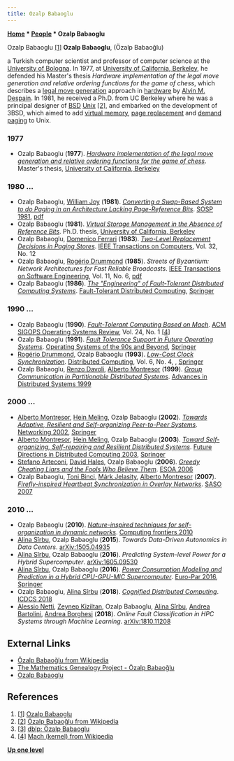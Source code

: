 ```yaml
---
title: Ozalp Babaoglu
---
```

**[Home](Home "Home") \* [People](People "People") \* Ozalp Babaoglu**



 [](http://ozalp.babaoglu.eu/index.html) Ozalp Babaoglu <a id="cite-note-1" href="#cite-ref-1">[1]</a> 
**Ozalp Babaoglu**, (Özalp Babaoğlu)  

a Turkish computer scientist and professor of computer science at the [University of Bologna](https://en.wikipedia.org/wiki/University_of_Bologna). 
In 1977, at [University of California, Berkeley](University_of_California,_Berkeley "University of California, Berkeley"), he defended his Master's thesis *Hardware implementation of the legal move generation and relative ordering functions for the game of chess*, which describes a [legal move generation](Move_Generation#Legal "Move Generation") approach in [hardware](Hardware "Hardware") by [Alvin M. Despain](Alvin_M._Despain "Alvin M. Despain"). 
In 1981, he received a Ph.D. from UC Berkeley where he was a principal designer of [BSD](https://en.wikipedia.org/wiki/Berkeley_Software_Distribution) [Unix](Unix "Unix") <a id="cite-note-2" href="#cite-ref-2">[2]</a>, and embarked on the development of 3BSD, which aimed to add [virtual memory](Memory#Virtual "Memory"), [page replacement](Memory#Page "Memory") and [demand paging](Memory#Paging "Memory") to Unix. 



### 1977


* Ozalp Babaoglu (**1977**). *[Hardware implementation of the legal move generation and relative ordering functions for the game of chess](https://www.researchgate.net/publication/36299769_Hardware_implementation_of_the_legal_move_generation_and_relative_ordering_functions_for_the_game_of_chess)*. Master's thesis, [University of California, Berkeley](University_of_California,_Berkeley "University of California, Berkeley")


### 1980 ...


* Ozalp Babaoglu, [William Joy](https://en.wikipedia.org/wiki/Bill_Joy) (**1981**). *[Converting a Swap-Based System to do Paging in an Architecture Lacking Page-Reference Bits](http://pages.cs.wisc.edu/~swift/classes/cs736-fa12/blog/2012/09/converting_a_swapbased_system.html)*. [SOSP 1981](https://dblp.uni-trier.de/db/conf/sosp/sosp81.html), [pdf](http://www.cs.unibo.it/babaoglu/papers/pdf/sosp81.pdf)
* Ozalp Babaoglu (**1981**). *[Virtual Storage Management in the Absence of Reference Bits](http://xtf.lib.berkeley.edu/reports/TRWebData/accessPages/ERL-m-81-92.html)*. Ph.D. thesis, [University of California, Berkeley](University_of_California,_Berkeley "University of California, Berkeley")
* Ozalp Babaoglu, [Domenico Ferrari](Mathematician#DFerrari "Mathematician") (**1983**). *[Two-Level Replacement Decisions in Paging Stores](https://ieeexplore.ieee.org/document/1676176)*. [IEEE Transactions on Computers](IEEE#TOC "IEEE"), Vol. 32, No. 12
* Ozalp Babaoglu, [Rogério Drummond](https://dblp.uni-trier.de/pers/hd/d/Drummond:Rog=eacute=rio) (**1985**). *Streets of Byzantium: Network Architectures for Fast Reliable Broadcasts*. [IEEE Transactions on Software Engineering](IEEE#SE "IEEE"), Vol. 11, No. 6, [pdf](http://www.cs.unibo.it/babaoglu/papers/pdf/ieee-tse-1985.pdf)
* Ozalp Babaoglu (**1986**). *[The "Engineering" of Fault-Tolerant Distributed Computing Systems](https://link.springer.com/chapter/10.1007/BFb0042341)*. [Fault-Tolerant Distributed Computing](https://dblp.uni-trier.de/db/conf/ftdc/ftdc1986.html), [Springer](https://en.wikipedia.org/wiki/Springer_Science%2BBusiness_Media)


### 1990 ...


* Ozalp Babaoglu (**1990**). *[Fault-Tolerant Computing Based on Mach](https://dl.acm.org/citation.cfm?id=90994.91005)*. [ACM SIGOPS Operating Systems Review](ACM#SIGOPS "ACM"), Vol. 24, No. 1 <a id="cite-note-4" href="#cite-ref-4">[4]</a>
* Ozalp Babaoglu (**1991**). *[Fault Tolerance Support in Future Operating Systems](https://link.springer.com/chapter/10.1007%2FBFb0024537)*. [Operating Systems of the 90s and Beyond](https://dblp.uni-trier.de/db/conf/dagstuhl/os1991.html), [Springer](https://en.wikipedia.org/wiki/Springer_Science%2BBusiness_Media)
* [Rogério Drummond](https://dblp.uni-trier.de/pers/hd/d/Drummond:Rog=eacute=rio), Ozalp Babaoglu (**1993**). *[Low-Cost Clock Synchronization](https://link.springer.com/article/10.1007/BF02242707)*. [Distributed Computing](https://en.wikipedia.org/wiki/Distributed_Computing_(journal)), Vol. 6, No. 4, , [Springer](https://en.wikipedia.org/wiki/Springer_Science%2BBusiness_Media)
* Ozalp Babaoglu, [Renzo Davoli](https://dblp.uni-trier.de/pers/hd/d/Davoli:Renzo), [Alberto Montresor](Mathematician#AMontresor "Mathematician") (**1999**). *[Group Communication in Partitionable Distributed Systems](https://dl.acm.org/citation.cfm?id=726900)*. [Advances in Distributed Systems 1999](https://dblp.uni-trier.de/db/conf/ac/dc1999.html)


### 2000 ...


* [Alberto Montresor](Mathematician#AMontresor "Mathematician"), [Hein Meling](https://dblp.uni-trier.de/pers/hd/m/Meling:Hein), Ozalp Babaoglu (**2002**). *[Towards Adaptive, Resilient and Self-organizing Peer-to-Peer Systems](https://link.springer.com/chapter/10.1007/3-540-45745-3_28)*. [Networking 2002](https://dblp.uni-trier.de/db/conf/networking/networking2002w.html), [Springer](https://en.wikipedia.org/wiki/Springer_Science%2BBusiness_Media)
* [Alberto Montresor](Mathematician#AMontresor "Mathematician"), [Hein Meling](https://dblp.uni-trier.de/pers/hd/m/Meling:Hein), Ozalp Babaoglu (**2003**). *[Toward Self-organizing, Self-repairing and Resilient Distributed Systems](https://link.springer.com/chapter/10.1007/3-540-37795-6_22)*. [Future Directions in Distributed Computing 2003](https://dblp.uni-trier.de/db/conf/ac/dc2003.html), [Springer](https://en.wikipedia.org/wiki/Springer_Science%2BBusiness_Media)
* [Stefano Arteconi](https://dblp.uni-trier.de/pers/hd/a/Arteconi:Stefano), [David Hales](https://dblp.uni-trier.de/pers/hd/h/Hales:David), Ozalp Babaoglu (**2006**). *[Greedy Cheating Liars and the Fools Who Believe Them](https://link.springer.com/chapter/10.1007/978-3-540-69868-5_11)*. [ESOA 2006](https://dblp.uni-trier.de/db/conf/esoa/esoa2006.html)
* Ozalp Babaoglu, [Toni Binci](https://dblp.uni-trier.de/pers/hd/b/Binci:Toni), [Márk Jelasity](https://dblp.uni-trier.de/pers/hd/j/Jelasity:M=aacute=rk), [Alberto Montresor](Mathematician#AMontresor "Mathematician") (**2007**). *[Firefly-inspired Heartbeat Synchronization in Overlay Networks](https://ieeexplore.ieee.org/document/4274892)*. [SASO 2007](https://dblp.uni-trier.de/db/conf/saso/saso2007.html)


### 2010 ...


* Ozalp Babaoglu (**2010**). *[Nature-inspired techniques for self-organization in dynamic networks](https://dl.acm.org/citation.cfm?doid=1787275.1787318)*. [Computing frontiers 2010](https://dblp.uni-trier.de/db/conf/cf/cf2010.html)
* [Alina Sîrbu](https://dblp.uni-trier.de/pers/hd/s/S=icirc=rbu:Alina), Ozalp Babaoglu (**2015**). *Towards Data-Driven Autonomics in Data Centers*. [arXiv:1505.04935](https://arxiv.org/abs/1505.04935)
* [Alina Sîrbu](https://dblp.uni-trier.de/pers/hd/s/S=icirc=rbu:Alina), Ozalp Babaoglu (**2016**). *Predicting System-level Power for a Hybrid Supercomputer*. [arXiv:1605.09530](https://arxiv.org/abs/1605.09530)
* [Alina Sîrbu](https://dblp.uni-trier.de/pers/hd/s/S=icirc=rbu:Alina), Ozalp Babaoglu (**2016**). *[Power Consumption Modeling and Prediction in a Hybrid CPU-GPU-MIC Supercomputer](https://link.springer.com/chapter/10.1007/978-3-319-43659-3_9)*. [Euro-Par 2016](https://dblp.uni-trier.de/db/conf/europar/europar2016.html), [Springer](https://en.wikipedia.org/wiki/Springer_Science%2BBusiness_Media)
* Ozalp Babaoglu, [Alina Sîrbu](https://dblp.uni-trier.de/pers/hd/s/S=icirc=rbu:Alina) (**2018**). *[Cognified Distributed Computing](https://ieeexplore.ieee.org/document/8416381)*. [ICDCS 2018](https://dblp.uni-trier.de/db/conf/icdcs/icdcs2018.html)
* [Alessio Netti](https://dblp.uni-trier.de/pers/hd/n/Netti:Alessio), [Zeynep Kiziltan](https://dblp.uni-trier.de/pers/hd/k/Kiziltan:Zeynep), Ozalp Babaoglu, [Alina Sîrbu](https://dblp.uni-trier.de/pers/hd/s/S=icirc=rbu:Alina), [Andrea Bartolini](https://dblp.uni-trier.de/pers/hd/b/Bartolini:Andrea), [Andrea Borghesi](https://dblp.uni-trier.de/pers/hd/b/Borghesi:Andrea) (**2018**). *Online Fault Classification in HPC Systems through Machine Learning*. [arXiv:1810.11208](https://arxiv.org/abs/1810.11208)


## External Links


* [Özalp Babaoğlu from Wikipedia](https://en.wikipedia.org/wiki/%C3%96zalp_Babao%C4%9Flu)
* [The Mathematics Genealogy Project - Özalp Babaoğlu](https://genealogy.math.ndsu.nodak.edu/id.php?id=77015)
* [Ozalp Babaoglu](http://ozalp.babaoglu.eu/index.html)


## References


1. <a id="cite-ref-1" href="#cite-note-1">[1]</a> [Ozalp Babaoglu](http://ozalp.babaoglu.eu/index.html)
2. <a id="cite-ref-2" href="#cite-note-2">[2]</a> [Özalp Babaoğlu from Wikipedia](https://en.wikipedia.org/wiki/%C3%96zalp_Babao%C4%9Flu)
3. <a id="cite-ref-3" href="#cite-note-3">[3]</a> [dblp: Özalp Babaoglu](https://dblp.uni-trier.de/pers/hd/b/Babaoglu:=Ouml=zalp.html)
4. <a id="cite-ref-4" href="#cite-note-4">[4]</a> [Mach (kernel) from Wikipedia](https://en.wikipedia.org/wiki/Mach_(kernel))

**[Up one level](People "People")**







 

